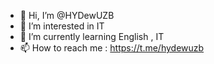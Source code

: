 - 👋 Hi, I’m @HYDewUZB
- 👀 I’m interested in IT
- 🌱 I’m currently learning English , IT
- 📫 How to reach me : https://t.me/hydewuzb

